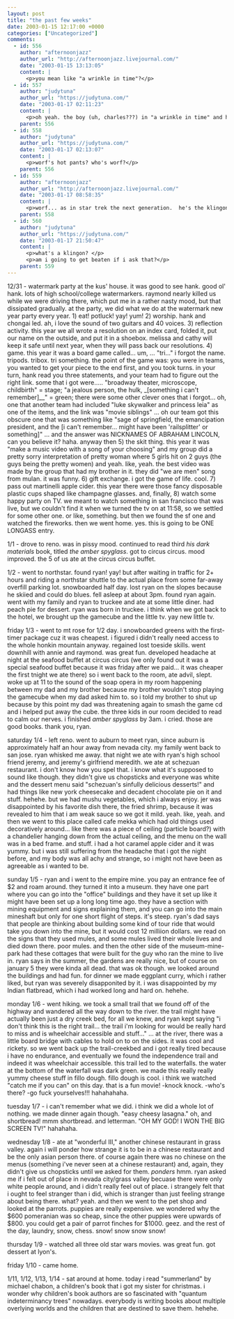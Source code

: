 ```yaml
---
layout: post
title: "the past few weeks"
date: 2003-01-15 12:17:00 +0000
categories: ["Uncategorized"]
comments:
  - id: 556
    author: "afternoonjazz"
    author_url: "http://afternoonjazz.livejournal.com/"
    date: "2003-01-15 13:13:05"
    content: |
      <p>you mean like "a wrinkle in time"?</p>
  - id: 557
    author: "judytuna"
    author_url: "https://judytuna.com/"
    date: "2003-01-17 02:11:23"
    content: |
      <p>oh yeah. the boy (uh, charles???) in "a wrinkle in time" and his father were always poking a model of more dimensions or something, right? more about other dimensions though. right? i don't remember them too well. i just remember the mitochondria, and the many-eyed cherubum. or cherubim. or something. and the kything! and "mad dog" whatever-his-name-was that was going to blow up the world. yeah. the pullman books were more about the "many worlds" theory and stuff. or something. or... yeah.</p>
    parent: 556
  - id: 558
    author: "judytuna"
    author_url: "https://judytuna.com/"
    date: "2003-01-17 02:13:07"
    content: |
      <p>worf's hot pants? who's worf?</p>
    parent: 556
  - id: 559
    author: "afternoonjazz"
    author_url: "http://afternoonjazz.livejournal.com/"
    date: "2003-01-17 08:58:35"
    content: |
      <p>worf... as in star trek the next generation.  he's the klingon.</p>
    parent: 558
  - id: 560
    author: "judytuna"
    author_url: "https://judytuna.com/"
    date: "2003-01-17 21:50:47"
    content: |
      <p>what's a klingon? </p>
      <p>am i going to get beaten if i ask that?</p>
    parent: 559
---
```


12/31 - watermark party at the kus' house. it was good to see hank. good ol' hank. lots of high school/college watermarkers. raymond nearly killed us while we were driving there, which put me in a rather nasty mood, but that dissipated gradually. at the party, we did what we do at the watermark new year party every year. 1) eat! potluck! yay! yum! 2) worship. hank and chongai led. ah, i love the sound of two guitars and 40 voices. 3) reflection activity. this year we all wrote a resolution on an index card, folded it, put our name on the outside, and put it in a shoebox. melissa and cathy will keep it safe until next year, when they will pass back our resolutions. 4) game. this year it was a board game called... um, ...  "tri..." i forgot the name. tripods. tribox. tri something. the point of the game was: you were in teams, you wanted to get your piece to the end first, and you took turns. in your turn, hank read you three statements, and your team had to figure out the right link. some that i got were..... "broadway theater, microscope, childbirth" = stage; "a jealous person, the hulk, _[something i can't remember]__" = green; there were some other clever ones that i forgot... oh, one that another team had included "luke skywalker and princess leia" as one of the items, and the link was "movie siblings" ... oh our team got this obscure one that was something like "sage of springfield, the emancipation president, and the [i can't remember... might have been 'railsplitter' or something]" ... and the answer was NICKNAMES OF ABRAHAM LINCOLN, can you believe it? haha. anyway then 5) the skit thing. this year it was "make a music video with a song of your choosing" and my group did a pretty sorry interpretation of pretty woman where 5 girls hit on 2 guys (the guys being the pretty women) and yeah. like, yeah. the best video was made by the group that had my brother in it. they did "we are men" song from mulan. it was funny. 6) gift exchange. i got the game of life. cool. 7) pass out martinelli apple cider. this year there were those fancy disposable plastic cups shaped like champagne glasses. and, finally, 8) watch some happy party on TV. we meant to watch something in san francisco that was live, but we couldn't find it when we turned the tv on at 11:58, so we settled for some other one. or like, something. but then we found the sf one and watched the fireworks. then we went home. yes. this is going to be ONE LONGASS entry. 

1/1 - drove to reno. was in pissy mood. continued to read third *his dark materials* book, titled *the amber spyglass*. got to circus circus. mood improved. the 5 of us ate at the circus circus buffet. 

1/2 - went to northstar. found ryan! yay! but after waiting in traffic for 2+ hours and riding a northstar shuttle to the actual place from some far-away overfill parking lot. snowboarded half day. lost ryan on the slopes because he skiied and could do blues. fell asleep at about 3pm. found ryan again. went with my family and ryan to truckee and ate at some little diner. had peach pie for dessert. ryan was born in truckee. i think when we got back to the hotel, we brought up the gamecube and the little tv. yay new little tv. 

friday 1/3 - went to mt rose for 1/2 day. i snowboarded greens with the first-timer package cuz it was cheapest. i figured i didn't really need access to the whole honkin mountain anyway. regained lost toeside skills. went downhill with annie and raymond. was great fun. developed headache at night at the seafood buffet at circus circus (we only found out it was a special seafood buffet because it was friday after we paid... it was cheaper the first tnight we ate there) so i went back to the room, ate advil, slept. woke up at 11 to the sound of the soap opera in my room happening between my dad and my brother because my brother wouldn't stop playing the gamecube when my dad asked him to. so i told my brother to shut up because by this point my dad was threatening again to smash the game cd and i helped put away the cube. the three kids in our room decided to read to calm our nerves. i finished *amber spyglass* by 3am. i cried. those are good books. thank you, ryan. 

saturday 1/4 - left reno. went to auburn to meet ryan, since auburn is approximately half an hour away from nevada city. my family went back to san jose. ryan whisked me away. that night we ate with ryan's high school friend jeremy, and jeremy's girlfriend meredith. we ate at schezuan restaurant. i don't know how you spel that. i know what it's supposed to sound like though. they didn't give us chopsticks and everyone was white and the dessert menu said "schezuan's sinfully delicious desserts!" and had things like new york cheesecake and decadent chocolate pie on it and stuff. hehehe. but we had mushu vegetables, which i always enjoy. jer was disappointed by his favorite dish there, the fried shrimp, because it was revealed to him that i am weak sauce so we got it mild. yeah. like, yeah. and then we went to this place called cafe mekka which had old things used decoratively around... like there was a piece of ceiling (particle board?) with a chandelier hanging down from the actual ceiling, and the menu on the wall was in a bed frame. and stuff. i had a hot caramel apple cider and it was yummy. but i was still suffering from the headache that i got the night before, and my body was all achy and strange, so i might not have been as agreeable as i wanted to be.

sunday 1/5 - ryan and i went to the empire mine. you pay an entrance fee of $2 and roam around. they turned it into a museum. they have one part where you can go into the "office" buildings and they have it set up like it might have been set up a long long time ago. they have a section with mining equipment and signs explaining them, and you can go into the main mineshaft but only for one short flight of steps. it's steep. ryan's dad says that people are thinking about building some kind of tour ride that would take you down into the mine, but it would cost 12 milliion dollars. we read on the signs that they used mules, and some mules lived their whole lives and died down there. poor mules. and then the other side of the museum-mine-park had these cottages that were built for the guy who ran the mine to live in. ryan says in the summer, the gardens are really nice, but of course on january 5 they were kinda all dead. that was ok though. we looked around the buildings and had fun. for dinner we made eggplant curry, which i rather liked, but ryan was severely disapponited by it. i was disappointed by my Indian flatbread, which i had worked long and hard on. hehehe. 

monday 1/6 - went hiking. we took a small trail that we found off of the highway and wandered all the way down to the river. the trail might have actually been just a dry creek bed, for all we knew, and ryan kept saying "i don't think this is the right trail... the trail i'm looking for would be really hard to miss and is wheelchair accessible and stuff..." ... at the river, there was a little board bridge with cables to hold on to on the sides. it was cool and rickety. so we went back up the trail-creekbed and i got really tired because i have no endurance, and eventually we found the independence trail and indeed it was wheelchair accessible. this trail led to the waterfalls. the water at the bottom of the waterfall was dark green. we made this really really yummy cheese stuff in fillo dough. fillo dough is cool. i think we watched "catch me if you can" on this day. that is a fun movie! -knock knock. -who's there? -go fuck yourselves!!! hahahahaha.

tuesday 1/7 - i can't remember what we did. i think we did a whole lot of nothing. we made dinner again though. "easy cheesy lasagna." oh, and shortbread! mmm shortbread. and letterman. "OH MY GOD! I WON THE BIG SCREEN TV!" hahahaha.

wednesday 1/8 - ate at "wonderful III," another chinese restaurant in grass valley. again i will ponder how strange it is to be in a chinese restaurant and be the only asian person there. of course again there was no chinese on the menus (something i've never seen at a chinese restaurant) and, again, they didn't give us chopsticks until we asked for them. *ponders* hmm. ryan asked me if i felt out of place in nevada city/grass valley becuase there were only white people around, and i didn't really feel out of place. i strangely felt that i ought to feel stranger than i did, which is stranger than just feeling strange about being there. what? yeah. and then we went to the pet shop and looked at the parrots. puppies are really expensive. we wondered why the $600 pomeranian was so cheap, since the other puppies were upwards of $800. you could get a pair of parrot finches for $1000. geez. and the rest of the day, laundry, snow, chess. snow! snow snow snow!

thursday 1/9 - watched all three old star wars movies. was great fun. got dessert at lyon's. 

friday 1/10 - came home.

1/11, 1/12, 1/13, 1/14 - sat around at home. today i read "summerland" by michael chabon, a children's book that i got my sister for christmas. i wonder why children's book authors are so fascinated with "quantum indeterminancy trees" nowadays. everybody is writing books about multiple overlying worlds and the children that are destined to save them. hehehe.